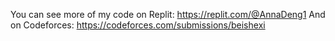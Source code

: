 You can see more of my code on Replit: https://replit.com/@AnnaDeng1
And on Codeforces: https://codeforces.com/submissions/beishexi
